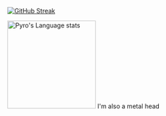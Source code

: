 [![GitHub Streak](http://github-readme-streak-stats.herokuapp.com?user=Pyro569&theme=dark&background=000000)](https://git.io/streak-stats)

<img height=200 src="https://github-readme-stats-git-masterorgs-github-readme-stats-team.vercel.app/api/top-langs/?username=pyro569&include_orgs=true&layout=compact&langs_count=15&hide_border=1&theme=tokyonight&hide=html,javascript" alt="Pyro's Language stats" />
I'm also a metal head
